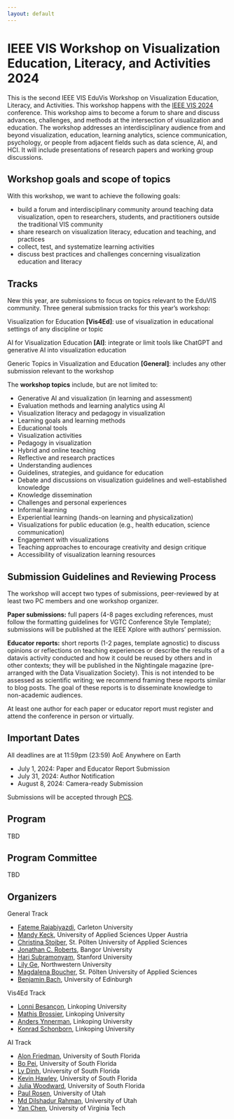```yaml
---
layout: default
---
```


# IEEE VIS Workshop on Visualization Education, Literacy, and Activities 2024

This is the second IEEE VIS EduVis Workshop on Visualization Education, Literacy, and Activities.  This workshop happens with the [IEEE VIS 2024](https://ieeevis.org/year/2024/welcome) conference.
 This workshop aims to become a forum to share and discuss advances, challenges, and methods at the intersection of visualization and education. The workshop addresses an interdisciplinary audience from and beyond visualization, education, learning analytics, science communication, psychology, or people from adjacent fields such as data science, AI, and HCI. It will include presentations of research papers and working group discussions. 




## Workshop goals and scope of topics

With this workshop, we want to achieve the following goals: 
* build a forum and interdisciplinary community around teaching data visualization, open to researchers, students, and practitioners outside the traditional VIS community
* share research on visualization literacy, education and teaching, and practices
* collect, test, and systematize learning activities
* discuss best practices and challenges concerning visualization education and literacy


## Tracks
New this year, are submissions to focus on topics relevant to the EduVIS community. Three general submission tracks for this year’s workshop:


Visualization for Education **[Vis4Ed]**: use of visualization in educational settings of any discipline or topic 

AI for Visualization Education **[AI]**: integrate or limit tools like ChatGPT and generative AI into visualization education 

Generic Topics in Visualization and Education **[General]**: includes any other submission relevant to the workshop

The **workshop topics** include, but are not limited to:

* Generative AI and visualization (in learning and assessment)
* Evaluation methods and learning analytics using AI
* Visualization literacy and pedagogy in visualization
* Learning goals and learning methods
* Educational tools
* Visualization activities
* Pedagogy in visualization
* Hybrid and online teaching
* Reflective and research practices
* Understanding audiences
* Guidelines, strategies, and guidance for education
* Debate and discussions on visualization guidelines and well-established knowledge
* Knowledge dissemination
* Challenges and personal experiences
* Informal learning
* Experiential learning (hands-on learning and physicalization)
* Visualizations for public education (e.g., health education, science communication)
* Engagement with visualizations
* Teaching approaches to encourage creativity and design critique
* Accessibility of visualization learning resources


## Submission Guidelines and Reviewing Process
The workshop will accept two types of submissions, peer-reviewed by at least two PC members and one workshop organizer.

**Paper submissions:** full papers (4-8 pages excluding references, must follow the formatting guidelines for VGTC Conference Style Template); submissions will be published at the IEEE Xplore with authors’ permission.

**Educator reports:** short reports (1-2 pages, template agnostic) to discuss opinions or reflections on teaching experiences or describe the results of a datavis activity conducted and how it could be reused by others and in other contexts; they will be published in the Nightingale magazine (pre-arranged with the Data Visualization Society). This is not intended to be assessed as scientific writing; we recommend framing these reports similar to blog posts. The goal of these reports is to disseminate knowledge to non-academic audiences.

At least one author for each paper or educator report must register and attend the conference in person or virtually.


## Important Dates

All deadlines are at 11:59pm (23:59) AoE Anywhere on Earth
* July 1, 2024: Paper and Educator Report Submission
* July 31, 2024: Author Notification
* August 8, 2024: Camera-ready Submission

Submissions will be accepted through [PCS](https://new.precisionconference.com/).

## Program

TBD

## Program Committee

TBD

## Organizers

General Track

* [Fateme Rajabiyazdi](https://fatemerajabiyazdi.github.io/), Carleton University
* [Mandy Keck](https://pure.fh-ooe.at/en/persons/mandy-keck), University of Applied Sciences Upper Austria
* [Christina Stoiber](https://icmt.fhstp.ac.at/en/team/christina-stoiber), St. Pölten University of Applied Sciences
* [Jonathan C. Roberts](https://www.bangor.ac.uk/computer-science-and-electronic-engineering/staff/jonathan-roberts/en), Bangor University
* [Hari Subramonyam](https://haridecoded.com/), Stanford University
* [Lily Ge](https://lilyge.com/), Northwestern University
* [Magdalena Boucher](https://www.fhstp.ac.at/en/about-us/staff-a-z/boucher-magdalena), St. Pölten University of Applied Sciences
* [Benjamin Bach](http://benjbach.net), University of Edinburgh

Vis4Ed Track

* [Lonni Besançon](https://lonnibesancon.me/), Linkoping University
* [Mathis Brossier](https://liu.se/en/employee/matbr31), Linkoping University
* [Anders Ynnerman](https://liu.se/en/employee/andyn27), Linkoping University
* [Konrad Schonborn](https://www.itn.liu.se/~konsc16/), Linkoping University


AI Track

* [Alon Friedman](https://www.usf.edu/arts-sciences/departments/information/people/alon-friedman.aspx), University of South Florida
* [Bo Pei](https://www.usf.edu/education/faculty/faculty-profiles/bo-pei.aspx), University of South Florida
* [Ly Dinh](https://www.usf.edu/arts-sciences/departments/information/people/ly-dinh.aspx), University of South Florida
* [Kevin Hawley](https://www.usf.edu/arts-sciences/departments/zimmerman-school/people/faculty/kevin-hawley.aspx), University of South Florida
* [Julia Woodward](https://www.usf.edu/engineering/cse/people/woodward-julia.aspx), University of South Florida
* [Paul Rosen](https://www.usf.edu/engineering/cse/people/rosen-paul.aspx/), University of Utah
* [Md Dilshadur Rahman](https://www.sci.utah.edu/people/dilshadur.html), University of Utah
* [Yan Chen](https://website.cs.vt.edu/people/new-faculty/yan-chen.html), University of Virginia Tech

